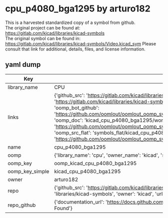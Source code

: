 # cpu_p4080_bga1295 by arturo182  
This is a harvested standardized copy of a symbol from github.  
The original project can be found at:  
https://gitlab.com/kicad/libraries/kicad-symbols  
The original symbol can be found in:
https://gitlab.com/kicad/libraries/kicad-symbols/Video.kicad_sym
Please consult that link for additional, details, files, and license information.  
## yaml dump  
| Key | Value |  
| --- | --- |  
| library_name | CPU |  
| links | {'github_src': 'https://gitlab.com/kicad/libraries/kicad-symbols/Video.kicad_sym', 'github_src_repo': 'https://gitlab.com/kicad/libraries/kicad-symbols', 'oomp_bot': 'kicad_cpu_p4080_bga1295/working', 'oomp_bot_github': 'https://github.com/oomlout/oomlout_oomp_symbol_bot/tree/main/kicad_cpu_p4080_bga1295/working', 'oomp_doc': 'kicad_cpu_p4080_bga1295/working', 'oomp_doc_github': 'https://github.com/oomlout/oomlout_oomp_symbol_doc/tree/main/kicad_cpu_p4080_bga1295/working', 'oomp_src_flat': 'symbols_flat/kicad_cpu_p4080_bga1295/working', 'oomp_src_flat_github': 'https://github.com/oomlout/oomlout_oomp_symbol_src/tree/main/kicad_cpu_p4080_bga1295/working'} |  
| name | cpu_p4080_bga1295 |  
| oomp | {'library_name': 'cpu', 'owner_name': 'kicad', 'symbol_name': 'cpu_p4080_bga1295'} |  
| oomp_key | oomp_kicad_cpu_p4080_bga1295 |  
| oomp_key_simple | kicad_cpu_p4080_bga1295 |  
| owner | arturo182 |  
| repo | {'github_src': 'https://gitlab.com/kicad/libraries/kicad-symbols/Video.kicad_sym', 'name': 'libraries/kicad-symbols', 'owner': 'kicad', 'url': 'https://gitlab.com/kicad/libraries/kicad-symbols'} |  
| repo_github | {'documentation_url': 'https://docs.github.com/rest/repos/repos#get-a-repository', 'message': 'Not Found'} |  

